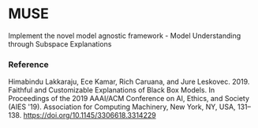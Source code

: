 # MUSE
Implement the novel model agnostic framework - Model Understanding through Subspace Explanations


### Reference
Himabindu Lakkaraju, Ece Kamar, Rich Caruana, and Jure Leskovec. 2019. Faithful and Customizable Explanations of Black Box Models. In Proceedings of the 2019 AAAI/ACM Conference on AI, Ethics, and Society (AIES '19). Association for Computing Machinery, New York, NY, USA, 131–138. https://doi.org/10.1145/3306618.3314229
